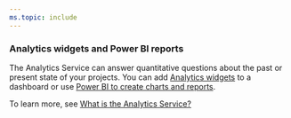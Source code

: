 ```yaml
---
ms.topic: include
---
```


<a id="powerbi-reports"></a>
### Analytics widgets and Power BI reports 
The Analytics Service can answer quantitative questions about the past or present state of your projects. You can add [Analytics widgets](/azure/devops/report/dashboards/analytics-widgets) to a dashboard or use [Power BI to create charts and reports](/azure/devops/report/powerbi/data-connector-connect). 

To learn more, see [What is the Analytics Service?](/azure/devops/report/powerbi/what-is-analytics)



